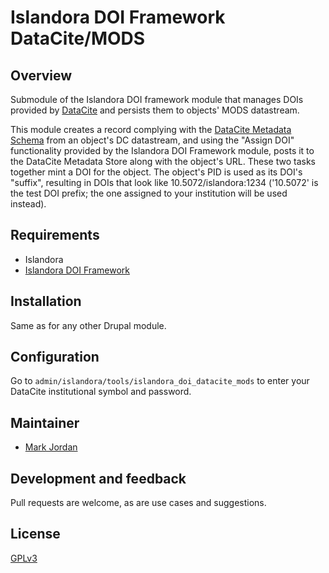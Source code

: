 # Islandora DOI Framework DataCite/MODS

## Overview

Submodule of the Islandora DOI framework module that manages DOIs provided by [DataCite](https://www.datacite.org/) and persists them to objects' MODS datastream.

This module creates a record complying with the [DataCite Metadata Schema](https://schema.datacite.org/) from an object's DC datastream, and using the "Assign DOI" functionality provided by the Islandora DOI Framework module, posts it to the DataCite Metadata Store along with the object's URL. These two tasks together mint a DOI for the object. The object's PID is used as its DOI's "suffix", resulting in DOIs that look like 10.5072/islandora:1234 ('10.5072' is the test DOI prefix; the one assigned to your institution will be used instead).

## Requirements

* Islandora
* [Islandora DOI Framework](../../../islandora_doi_framework)

## Installation

Same as for any other Drupal module.

## Configuration

Go to `admin/islandora/tools/islandora_doi_datacite_mods` to enter your DataCite institutional symbol and password.

## Maintainer

* [Mark Jordan](https://github.com/mjordan)

## Development and feedback

Pull requests are welcome, as are use cases and suggestions.

## License

 [GPLv3](http://www.gnu.org/licenses/gpl-3.0.txt)

